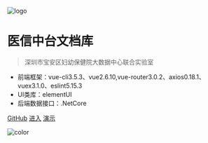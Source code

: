 <!--
 * @Author: your name
 * @Date: 2020-03-16 08:11:48
 * @LastEditTime: 2020-03-20 15:30:23
 * @LastEditors: Please set LastEditors
 * @Description: In User Settings Edit
 * @FilePath: \Learing\web\huaqyun\docs\_coverpage.md
 -->
![logo](https://docsify.js.org/_media/icon.svg)

# 医信中台文档库

> 深圳市宝安区妇幼保健院大数据中心联合实验室

* 前端框架：vue-cli3.5.3、vue2.6.10,vue-router3.0.2、axios0.18.1、vuex3.1.0、eslint5.15.3
* UI类库：elementUI
* 后端数据接口：.NetCore

[GitHub](https://github.com/ABPFrameWorkGroup/huaqyun)
[进入](#项目介绍)  <!-- 这里的URL连接到readme.md的介绍 -->
[演示](#quick-start)

<!-- ![](_media/bg.jpg) -->
<!-- ![color](#f0f0f0) -->
![color](#b7302d)